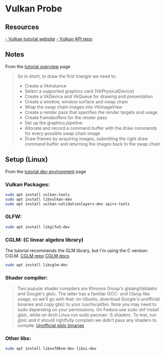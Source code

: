 # Vulkan Probe

## Resources

[- Vulkan tutorial website](https://vulkan-tutorial.com/)
[- Vulkan API repo](https://github.com/KhronosGroup/Vulkan-Docs)

## Notes

From the [tutorial overview](https://vulkan-tutorial.com/en/Overview) page

> So in short, to draw the first triangle we need to:
>
> - Create a VkInstance
> - Select a supported graphics card (VkPhysicalDevice)
> - Create a VkDevice and VkQueue for drawing and presentation
> - Create a window, window surface and swap chain
> - Wrap the swap chain images into VkImageView
> - Create a render pass that specifies the render targets and usage
> - Create framebuffers for the render pass
> - Set up the graphics pipeline
> - Allocate and record a command buffer with the draw commands for every possible swap chain image
> - Draw frames by acquiring images, submitting the right draw command buffer and returning the images back to the swap chain

## Setup (Linux)

From the [tutorial dev environment](https://vulkan-tutorial.com/en/Development_environment) page

### Vulkan Packages:

```bash
sudo apt install vulkan-tools
sudo apt install libvulkan-dev
sudo apt install vulkan-validationlayers-dev spirv-tools
```

### GLFW:

```bash
sudo apt install libglfw3-dev
```

### CGLM: (C linear algebra library)

The tutorial recommends the GLM library, but I'm using the C version: CGLM.
[CGLM repo](https://github.com/recp/cglm)
[CGLM docs](https://cglm.readthedocs.io/)

```bash
sudo apt install libcglm-dev
```

### Shader compiler:

> Two popular shader compilers are Khronos Group's glslangValidator and Google's glslc. The latter has a familiar GCC- and Clang-like usage, so we'll go with that: on Ubuntu, download Google's unofficial binaries and copy glslc to your /usr/local/bin. Note you may need to sudo depending on your permissions. On Fedora use sudo dnf install glslc, while on Arch Linux run sudo pacman -S shaderc. To test, run glslc and it should rightfully complain we didn't pass any shaders to compile.
> [Unofficial glslc binaries](https://github.com/google/shaderc/blob/main/downloads.md)

### Other libs:

```bash
sudo apt install libxxf86vm-dev libxi-dev
```
